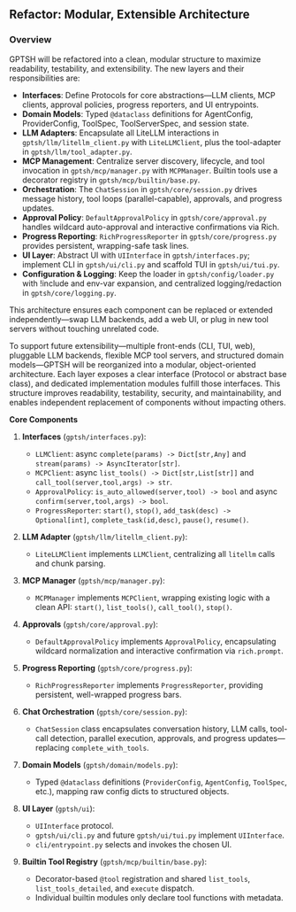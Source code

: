 ## Refactor: Modular, Extensible Architecture

### Overview

GPTSH will be refactored into a clean, modular structure to maximize readability, testability, and extensibility. The new layers and their responsibilities are:

- **Interfaces**: Define Protocols for core abstractions—LLM clients, MCP clients, approval policies, progress reporters, and UI entrypoints.
- **Domain Models**: Typed `@dataclass` definitions for AgentConfig, ProviderConfig, ToolSpec, ToolServerSpec, and session state.
- **LLM Adapters**: Encapsulate all LiteLLM interactions in `gptsh/llm/litellm_client.py` with `LiteLLMClient`, plus the tool-adapter in `gptsh/llm/tool_adapter.py`.
- **MCP Management**: Centralize server discovery, lifecycle, and tool invocation in `gptsh/mcp/manager.py` with `MCPManager`. Builtin tools use a decorator registry in `gptsh/mcp/builtin/base.py`.
- **Orchestration**: The `ChatSession` in `gptsh/core/session.py` drives message history, tool loops (parallel-capable), approvals, and progress updates.
- **Approval Policy**: `DefaultApprovalPolicy` in `gptsh/core/approval.py` handles wildcard auto-approval and interactive confirmations via Rich.
- **Progress Reporting**: `RichProgressReporter` in `gptsh/core/progress.py` provides persistent, wrapping-safe task lines.
- **UI Layer**: Abstract UI with `UIInterface` in `gptsh/interfaces.py`; implement CLI in `gptsh/ui/cli.py` and scaffold TUI in `gptsh/ui/tui.py`.
- **Configuration & Logging**: Keep the loader in `gptsh/config/loader.py` with !include and env-var expansion, and centralized logging/redaction in `gptsh/core/logging.py`.

This architecture ensures each component can be replaced or extended independently—swap LLM backends, add a web UI, or plug in new tool servers without touching unrelated code.

To support future extensibility—multiple front-ends (CLI, TUI, web), pluggable LLM backends, flexible MCP tool servers, and structured domain models—GPTSH will be reorganized into a modular, object-oriented architecture. Each layer exposes a clear interface (Protocol or abstract base class), and dedicated implementation modules fulfill those interfaces. This structure improves readability, testability, security, and maintainability, and enables independent replacement of components without impacting others.

**Core Components**

1. **Interfaces** (`gptsh/interfaces.py`):  
   - `LLMClient`: async `complete(params) -> Dict[str,Any]` and `stream(params) -> AsyncIterator[str]`.  
   - `MCPClient`: async `list_tools() -> Dict[str,List[str]]` and `call_tool(server,tool,args) -> str`.  
   - `ApprovalPolicy`: `is_auto_allowed(server,tool) -> bool` and async `confirm(server,tool,args) -> bool`.  
   - `ProgressReporter`: `start()`, `stop()`, `add_task(desc) -> Optional[int]`, `complete_task(id,desc)`, `pause()`, `resume()`.

2. **LLM Adapter** (`gptsh/llm/litellm_client.py`):  
   - `LiteLLMClient` implements `LLMClient`, centralizing all `litellm` calls and chunk parsing.

3. **MCP Manager** (`gptsh/mcp/manager.py`):  
   - `MCPManager` implements `MCPClient`, wrapping existing logic with a clean API: `start()`, `list_tools()`, `call_tool()`, `stop()`.

4. **Approvals** (`gptsh/core/approval.py`):  
   - `DefaultApprovalPolicy` implements `ApprovalPolicy`, encapsulating wildcard normalization and interactive confirmation via `rich.prompt`.

5. **Progress Reporting** (`gptsh/core/progress.py`):  
   - `RichProgressReporter` implements `ProgressReporter`, providing persistent, well-wrapped progress bars.

6. **Chat Orchestration** (`gptsh/core/session.py`):  
   - `ChatSession` class encapsulates conversation history, LLM calls, tool-call detection, parallel execution, approvals, and progress updates—replacing `complete_with_tools`.

7. **Domain Models** (`gptsh/domain/models.py`):  
   - Typed `@dataclass` definitions (`ProviderConfig`, `AgentConfig`, `ToolSpec`, etc.), mapping raw config dicts to structured objects.

8. **UI Layer** (`gptsh/ui`):  
   - `UIInterface` protocol.  
   - `gptsh/ui/cli.py` and future `gptsh/ui/tui.py` implement `UIInterface`.  
   - `cli/entrypoint.py` selects and invokes the chosen UI.

9. **Builtin Tool Registry** (`gptsh/mcp/builtin/base.py`):  
   - Decorator-based `@tool` registration and shared `list_tools`, `list_tools_detailed`, and `execute` dispatch.  
   - Individual builtin modules only declare tool functions with metadata.
